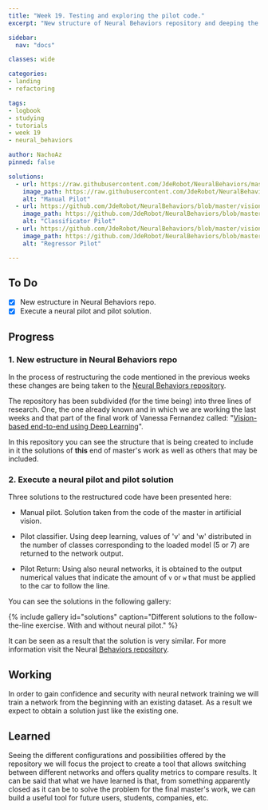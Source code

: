 ```yaml
---
title: "Week 19. Testing and exploring the pilot code."
excerpt: "New structure of Neural Behaviors repository and deeping the Vanessa's code."

sidebar:
  nav: "docs"

classes: wide

categories:
- landing
- refactoring

tags:
- logbook
- studying
- tutorials
- week 19
- neural_behaviors

author: NachoAz
pinned: false

solutions:
  - url: https://raw.githubusercontent.com/JdeRobot/NeuralBehaviors/master/vision-based-end2end-learning/docs/imgs/piloto_esplicito.gif
    image_path: https://raw.githubusercontent.com/JdeRobot/NeuralBehaviors/master/vision-based-end2end-learning/docs/imgs/piloto_esplicito.gif
    alt: "Manual Pilot"
  - url: https://github.com/JdeRobot/NeuralBehaviors/blob/master/vision-based-end2end-learning/docs/imgs/piloto_neuronal.gif?raw=true
    image_path: https://github.com/JdeRobot/NeuralBehaviors/blob/master/vision-based-end2end-learning/docs/imgs/piloto_neuronal.gif?raw=true
    alt: "Classificator Pilot"
  - url: https://github.com/JdeRobot/NeuralBehaviors/blob/master/vision-based-end2end-learning/docs/imgs/piloto_neuronal.gif
    image_path: https://github.com/JdeRobot/NeuralBehaviors/blob/master/vision-based-end2end-learning/docs/imgs/piloto_neuronal.gif
    alt: "Regressor Pilot"

---
```


## To Do

- [X] New estructure in Neural Behaviors repo.
- [X] Execute a neural pilot and pilot solution.

## Progress

### 1. New estructure in Neural Behaviors repo

In the process of restructuring the code mentioned in the previous weeks these changes are being taken to the [Neural Behaviors repository](https://github.com/JdeRobot/NeuralBehaviors).

The repository has been subdivided (for the time being) into three lines of research. One, the one already known and in which we are working the last weeks and that part of the final work of Vanessa Fernandez called: "[Vision-based end-to-end using Deep Learning](https://github.com/JdeRobot/NeuralBehaviors/tree/master/vision-based-end2end-learning)".

In this repository you can see the structure that is being created to include in it the solutions of **this** end of master's work as well as others that may be included.

### 2. Execute a neural pilot and pilot solution

Three solutions to the restructured code have been presented here:

- Manual pilot. Solution taken from the code of the master in artificial vision.

- Pilot classifier. Using deep learning, values of 'v' and 'w' distributed in the number of classes corresponding to the loaded model (5 or 7) are returned to the network output.

- Pilot Return: Using also neural networks, it is obtained to the output numerical values that indicate the amount of `v` or `w` that must be applied to the car to follow the line.

You can see the solutions in the following gallery:

{% include gallery id="solutions" caption="Different solutions to the follow-the-line exercise. With and without neural pilot." %}

It can be seen as a result that the solution is very similar. For more information visit the Neural [Behaviors repository](https://github.com/JdeRobot/NeuralBehaviors).

## Working

In order to gain confidence and security with neural network training we will train a network from the beginning with an existing dataset. As a result we expect to obtain a solution just like the existing one.

## Learned

Seeing the different configurations and possibilities offered by the repository we will focus the project to create a tool that allows switching between different networks and offers quality metrics to compare results. It can be said that what we have learned is that, from something apparently closed as it can be to solve the problem for the final master's work, we can build a useful tool for future users, students, companies, etc.